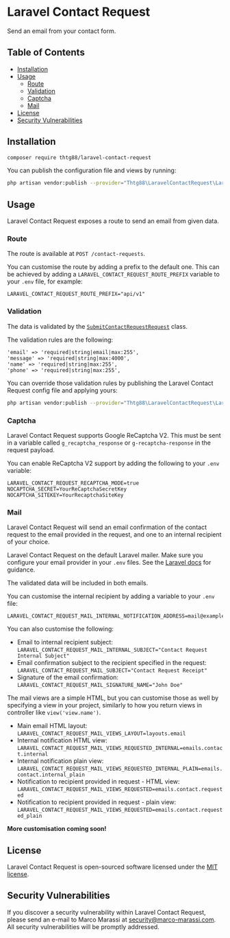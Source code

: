 # Laravel Contact Request

Send an email from your contact form.

## Table of Contents

* [Installation](#installation)
* [Usage](#usage)
    * [Route](#route)
    * [Validation](#validation)
    * [Captcha](#captcha)
    * [Mail](#mail)
* [License](#license)
* [Security Vulnerabilities](#security-vulnerabilities)

## Installation

``` bash
composer require thtg88/laravel-contact-request
```

You can publish the configuration file and views by running:
```bash
php artisan vendor:publish --provider="Thtg88\LaravelContactRequest\LaravelContactRequestServiceProvider"
```

## Usage

Laravel Contact Request exposes a route to send an email from given data.

### Route

The route is available at `POST /contact-requests`.

You can customise the route by adding a prefix to the default one. This can be achieved by adding a `LARAVEL_CONTACT_REQUEST_ROUTE_PREFIX` variable to your `.env` file, for example:
```
LARAVEL_CONTACT_REQUEST_ROUTE_PREFIX="api/v1"
```

### Validation

The data is validated by the [`SubmitContactRequestRequest`](src/Http/Requests/SubmitContactRequestRequest) class.

The validation rules are the following:
```
'email' => 'required|string|email|max:255',
'message' => 'required|string|max:4000',
'name' => 'required|string|max:255',
'phone' => 'required|string|max:255',
```

You can override those validation rules by publishing the Laravel Contact Request config file and applying yours:
```bash
php artisan vendor:publish --provider="Thtg88\LaravelContactRequest\LaravelContactRequestServiceProvider" --tag="laravel-contact-request-config"
```

### Captcha

Laravel Contact Request supports Google ReCaptcha V2. This must be sent in a variable called `g_recaptcha_response` or `g-recaptcha-response` in the request payload.

You can enable ReCaptcha V2 support by adding the following to your `.env` variable:
```
LARAVEL_CONTACT_REQUEST_RECAPTCHA_MODE=true
NOCAPTCHA_SECRET=YourReCaptchaSecretKey
NOCAPTCHA_SITEKEY=YourRecaptchaSiteKey
```

### Mail

Laravel Contact Request will send an email confirmation of the contact request to the email provided in the request, and one to an internal recipient of your choice.

Laravel Contact Request on the default Laravel mailer. Make sure you configure your email provider in your `.env` files. See the [Laravel docs](https://laravel.com/docs/7.x/mail) for guidance.

The validated data will be included in both emails.

You can customise the internal recipient by adding a variable to your `.env` file:
```
LARAVEL_CONTACT_REQUEST_MAIL_INTERNAL_NOTIFICATION_ADDRESS=mail@example.com
```

You can also customise the following:
- Email to internal recipient subject: `LARAVEL_CONTACT_REQUEST_MAIL_INTERNAL_SUBJECT="Contact Request Internal Subject"`
- Email confirmation subject to the recipient specified in the request: `LARAVEL_CONTACT_REQUEST_MAIL_SUBJECT="Contact Request Receipt"`
- Signature of the email confirmation: `LARAVEL_CONTACT_REQUEST_MAIL_SIGNATURE_NAME="John Doe"`

The mail views are a simple HTML, but you can customise those as well by specifying a view in your project, similarly to how you return views in controller like `view('view.name')`.

- Main email HTML layout: `LARAVEL_CONTACT_REQUEST_MAIL_VIEWS_LAYOUT=layouts.email`
- Internal notification HTML view: `LARAVEL_CONTACT_REQUEST_MAIL_VIEWS_REQUESTED_INTERNAL=emails.contact.internal`
- Internal notification plain view: `LARAVEL_CONTACT_REQUEST_MAIL_VIEWS_REQUESTED_INTERNAL_PLAIN=emails.contact.internal_plain`
- Notification to recipient provided in request - HTML view: `LARAVEL_CONTACT_REQUEST_MAIL_VIEWS_REQUESTED=emails.contact.requested`
- Notification to recipient provided in request - plain view: `LARAVEL_CONTACT_REQUEST_MAIL_VIEWS_REQUESTED=emails.contact.requested_plain`

**More customisation coming soon!**

## License

Laravel Contact Request is open-sourced software licensed under the [MIT license](https://opensource.org/licenses/MIT).

## Security Vulnerabilities

If you discover a security vulnerability within Laravel Contact Request, please send an e-mail to Marco Marassi at security@marco-marassi.com. All security vulnerabilities will be promptly addressed.
